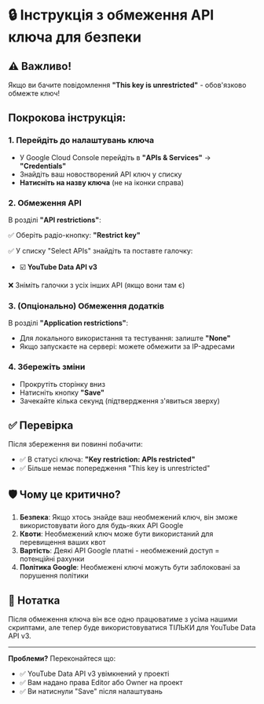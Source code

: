 # 🔒 Інструкція з обмеження API ключа для безпеки

## ⚠️ Важливо!

Якщо ви бачите повідомлення **"This key is unrestricted"** - обов'язково обмежте ключ!

## Покрокова інструкція:

### 1. Перейдіть до налаштувань ключа
- У Google Cloud Console перейдіть в **"APIs & Services"** → **"Credentials"**
- Знайдіть ваш новостворений API ключ у списку
- **Натисніть на назву ключа** (не на іконки справа)

### 2. Обмеження API
В розділі **"API restrictions"**:

✅ Оберіть радіо-кнопку: **"Restrict key"**

✅ У списку "Select APIs" знайдіть та поставте галочку:
   - ☑️ **YouTube Data API v3**

❌ Зніміть галочки з усіх інших API (якщо вони там є)

### 3. (Опціонально) Обмеження додатків
В розділі **"Application restrictions"**:

- Для локального використання та тестування: залиште **"None"**
- Якщо запускаєте на сервері: можете обмежити за IP-адресами

### 4. Збережіть зміни
- Прокрутіть сторінку вниз
- Натисніть кнопку **"Save"**
- Зачекайте кілька секунд (підтвердження з'явиться зверху)

## ✅ Перевірка

Після збереження ви повинні побачити:
- ✅ В статусі ключа: **"Key restriction: APIs restricted"**
- ✅ Більше немає попередження "This key is unrestricted"

## 🛡️ Чому це критично?

1. **Безпека**: Якщо хтось знайде ваш необмежений ключ, він зможе використовувати його для будь-яких API Google
2. **Квоти**: Необмежений ключ може бути використаний для перевищення ваших квот
3. **Вартість**: Деякі API Google платні - необмежений доступ = потенційні рахунки
4. **Політика Google**: Необмежені ключі можуть бути заблоковані за порушення політики

## 📝 Нотатка

Після обмеження ключа він все одно працюватиме з усіма нашими скриптами, 
але тепер буде використовуватися ТІЛЬКИ для YouTube Data API v3.

---

**Проблеми?** Переконайтеся що:
- ✅ YouTube Data API v3 увімкнений у проекті
- ✅ Вам надано права Editor або Owner на проект
- ✅ Ви натиснули "Save" після налаштувань


